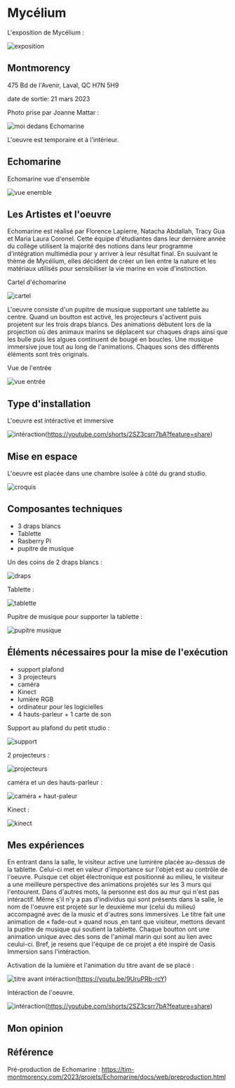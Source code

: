 # Mycélium
L'exposition de Mycélium :

![exposition](https://user-images.githubusercontent.com/112190488/230652045-a6b2855f-b86b-487b-9ce7-13511f2e25fe.png)

## Montmorency

475 Bd de l'Avenir, Laval, QC H7N 5H9

date de sortie: 21 mars 2023

Photo prise par Joanne Mattar :

![moi dedans Echomarine](https://user-images.githubusercontent.com/112190488/230652700-24644a27-788e-440e-a012-bfd1d94ec58d.png)

L'oeuvre est temporaire et à l'intérieur.

## Echomarine
Echomarine vue d'ensemble

![vue enemble](https://user-images.githubusercontent.com/112190488/230653230-19158ec8-e36b-4a6b-81c6-b8602c051223.png)

## Les Artistes et l'oeuvre
 
Echomarine est réalisé par Florence Lapierre, Natacha Abdallah, Tracy Gua et Maria Laura Coronel. Cette équipe d'étudiantes dans leur dernière année du collège utilisent la majorité des notions dans leur programme d'intégration multimédia pour y arriver à leur résultat final. En suuivant le thème de Mycélium, elles décident de créer un lien entre la nature et les matériaux utilisés pour sensibiliser la vie marine en voie d'instinction.

Cartel d'échomarine

![cartel](https://user-images.githubusercontent.com/112190488/230653957-a940de3b-2320-4a04-8bf4-867676a322ac.png)

L'oeuvre consiste d'un pupitre de musique supportant une tablette au centre. Quand un boutton est activé, les projecteurs s'activent puis projetent sur les trois draps blancs. Des animations débutent lors de la projection où des animaux marins se déplacent sur chaques draps ainsi que les bulle puis les algues continuent de bougé en boucles. Une musique immersive joue tout au long de l'animations. Chaques sons des différents éléments sont très originals.

Vue de l'entrée

![vue entrée](https://user-images.githubusercontent.com/112190488/230654034-fcf76bb1-3ad1-4c02-870a-ddeb5d8825f6.png)

## Type d'installation

L'oeuvre est intéractive et immersive

![intéraction](https://user-images.githubusercontent.com/112190488/230658007-13e20748-9f21-4626-b62a-821158b64f98.png)(https://youtube.com/shorts/2SZ3csrr7bA?feature=share)

## Mise en espace

L'oeuvre est placée dans une chambre isolée à côté du grand studio.

![croquis](https://user-images.githubusercontent.com/112190488/230660444-bfc50e2c-1d4f-402a-8fb2-f1c89fd9f313.png)

## Composantes techniques

- 3 draps blancs
- Tablette
- Rasberry Pi
- pupitre de musique

Un des coins de 2 draps blancs :

![draps](https://user-images.githubusercontent.com/112190488/230662500-4f3e25bc-3695-492e-8ad8-f2d5104b9a68.png)

Tablette :

![tablette](https://user-images.githubusercontent.com/112190488/230663059-81a9e6a5-2b98-4601-9a85-13382bd51345.png)

Pupitre de musique pour supporter la tablette :

![pupitre musique](https://user-images.githubusercontent.com/112190488/230663351-b5b1edd3-968f-4b0b-b50e-faea54d52739.png)

## Éléments nécessaires pour la mise de l'exécution

- support plafond
- 3 projecteurs
- caméra
- Kinect
- lumière RGB
- ordinateur pour les logicielles
- 4 hauts-parleur + 1 carte de son

Support au plafond du petit studio :

![support](https://user-images.githubusercontent.com/112190488/230662917-95e2118b-6f44-437c-a708-1c7524b65569.png)

2 projecteurs :

![projecteurs](https://user-images.githubusercontent.com/112190488/230662786-7547bbc2-e8dc-4b42-9ae9-2e75e990b00b.png)

caméra et un des hauts-parleur :

![caméra + haut-paleur](https://user-images.githubusercontent.com/112190488/230662342-cdb3b153-0efd-4118-a06c-a7da4ac684a8.png)

Kinect :

![kinect](https://user-images.githubusercontent.com/112190488/230662711-b52a973c-f635-41ff-b4c2-6f3cd5e7d0b2.png)

## Mes expériences

En entrant dans la salle, le visiteur active une lumirère placée au-dessus de la tablette. Celui-ci met en valeur d'importance sur l'objet est au contrôle de l'oeuvre. Puisque cet objet électronique est positionné au milieu, le visiteur a une meilleure perspective des animations projetés sur les 3 murs qui l'entourent. Dans d'autres mots, la personne est dos au mur qui n'est pas intéractif. Même s'il n'y a pas d'individus qui sont présents dans la salle, le nom de l'oeuvre est projeté sur le deuxième mur (celui du milieu) accompagné avec de la music et d'autres sons immersives. Le titre fait une animation de « fade-out » quand nous ,en tant que visiteur, mettons devant la pupitre de musique qui soutient la tablette. Chaque boutton ont une animation unique avec des sons de l'animal marin qui sont au lien avec ceului-ci. Bref, je resens que l'équipe de ce projet a été inspiré de Oasis Immersion sans l'intéraction.

Activation de la lumière et l'animation du titre avant de se placé :

![titre avant intéraction](https://user-images.githubusercontent.com/112190488/232804136-c77925ac-7f9f-4757-a304-fbf21361cede.png)(https://youtu.be/9UruPRb-rcY)

Intéraction de l'oeuvre.

![intéraction](https://user-images.githubusercontent.com/112190488/230658007-13e20748-9f21-4626-b62a-821158b64f98.png)(https://youtube.com/shorts/2SZ3csrr7bA?feature=share)

## Mon opinion



## Référence

Pré-production de Echomarine : https://tim-montmorency.com/2023/projets/Echomarine/docs/web/preproduction.html 
